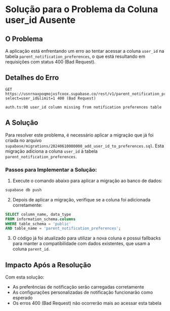 
# Solução para o Problema da Coluna user_id Ausente

## O Problema

A aplicação está enfrentando um erro ao tentar acessar a coluna `user_id` na tabela `parent_notification_preferences`, o que está resultando em requisições com status 400 (Bad Request).

## Detalhes do Erro

```
GET https://usnrnaxpoqmojxsfcoox.supabase.co/rest/v1/parent_notification_preferences?select=user_id&limit=1 400 (Bad Request)
```

```
auth.ts:90 user_id column missing from notification preferences table
```

## A Solução

Para resolver este problema, é necessário aplicar a migração que já foi criada no arquivo `supabase/migrations/20240610000000_add_user_id_to_preferences.sql`. Esta migração adiciona a coluna `user_id` à tabela `parent_notification_preferences`.

### Passos para Implementar a Solução:

1. Execute o comando abaixo para aplicar a migração ao banco de dados:

```bash
supabase db push
```

2. Depois de aplicar a migração, verifique se a coluna foi adicionada corretamente:

```sql
SELECT column_name, data_type 
FROM information_schema.columns 
WHERE table_schema = 'public' 
AND table_name = 'parent_notification_preferences';
```

3. O código já foi atualizado para utilizar a nova coluna e possui fallbacks para manter a compatibilidade com dados existentes, que usam a coluna `parent_id`.

## Impacto Após a Resolução

Com esta solução:
- As preferências de notificação serão carregadas corretamente
- As configurações personalizadas de notificação funcionarão como esperado
- Os erros 400 (Bad Request) não ocorrerão mais ao acessar esta tabela
